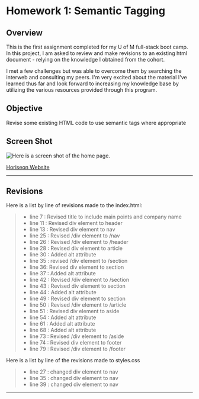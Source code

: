 
# Homework 1: Semantic Tagging

## Overview

This is the first assignment completed for my U of M full-stack boot camp. In this project, I am asked to review and make revisions to an existing html document - relying on the knowledge I obtained from the cohort.

I met a few challenges but was able to overcome them by searching the interweb and consulting my peers. I'm very excited about the material I've learned thus far and look forward to increasing my knowledge base by utilizing the various resources provided through this program.

## Objective

Revise some existing HTML code to use semantic tags where appropriate 

## Screen Shot

![Here is a screen shot of the home page.](/semantic-tagging/screencapture-file-C-Users-matth-OneDrive-Documents-boot-camp-homework-semantic-tagging-index-html-2021-09-10-20_20_49.png)

[Horiseon Website](https://w3ht.github.io/semantic-tagging/)  

----

## Revisions

Here is a list by line of revisions made to the index.html:

> - line  7 : Revised title to include main points and company name
> - line 11 : Revised div element to header
> - line 13 : Revised div element to nav
> - line 25 : Revised /div element to /nav
> - line 26 : Revised /div element to /header
> - line 28 : Revised div element to article
> - line 30 : Added alt attribute
> - line 35 : revised /div element to /section
> - line 36: Revised div element to section 
> - line 37 : Added alt attribute
> - line 42 : Revised /div element to /section 
> - line 43 : Revised div element to section
> - line 44 : Added alt attribute
> - line 49 : Revised div element to section
> - line 50 : Revised /div element to /article
> - line 51 : Revised div element to aside
> - line 54 : Added alt attribute
> - line 61 : Added alt attribute
> - line 68 : Added alt attribute
> - line 73 : Revised /div element to /aside
> - line 74 : Revised div element to footer
> - line 79 : Revised /div element to /footer

Here is a list by line of the revisions made to styles.css

> - line 27 : changed div element to nav
> - line 35 : changed div element to nav
> - line 39 : changed div element to nav

---
